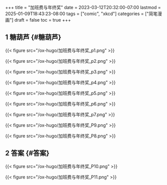 +++
title = "加班费与年终奖"
date = 2023-03-12T20:32:00-07:00
lastmod = 2025-01-09T18:43:23-08:00
tags = ["comic", "xkcd"]
categories = ["简笔漫画"]
draft = false
toc = true
+++

## <span class="section-num">1</span> 糖葫芦 {#糖葫芦}

{{< figure src="/ox-hugo/加班费与年终奖_p1.png" >}}

{{< figure src="/ox-hugo/加班费与年终奖_p2.png" >}}

{{< figure src="/ox-hugo/加班费与年终奖_p3.png" >}}

{{< figure src="/ox-hugo/加班费与年终奖_p4.png" >}}

{{< figure src="/ox-hugo/加班费与年终奖_p5.png" >}}

{{< figure src="/ox-hugo/加班费与年终奖_p6.png" >}}

{{< figure src="/ox-hugo/加班费与年终奖_p7.png" >}}

{{< figure src="/ox-hugo/加班费与年终奖_P9.png" >}}

{{< figure src="/ox-hugo/加班费与年终奖_P8.png" >}}


## <span class="section-num">2</span> 答案 {#答案}

{{< figure src="/ox-hugo/加班费与年终奖_P10.png" >}}

{{< figure src="/ox-hugo/加班费与年终奖_P11.png" >}}
